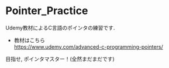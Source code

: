# Pointer_Practice
Udemy教材によるC言語のポインタの練習です.
- 教材はこちら  
https://www.udemy.com/advanced-c-programming-pointers/

目指せ, ポインタマスター！(全然まだまだです)
